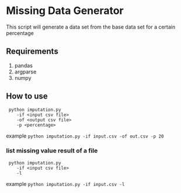 # Missing Data Generator

This script will generate a data set from the base data set for a certain percentage

## Requirements

1. pandas
2. argparse
3. numpy

## How to use

```
 python imputation.py 
    -if <input csv file> 
    -of <output csv file> 
    -p <percentage>
```

example 
`python imputation.py -if input.csv -of out.csv -p 20`

### list missing value result of a file

```
 python imputation.py 
    -if <input csv file> 
    -l
```

example 
`python imputation.py -if input.csv -l`